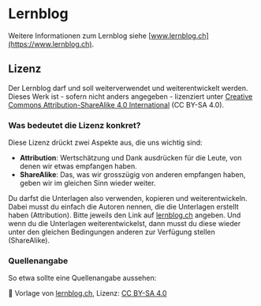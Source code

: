 # Lernblog

Weitere Informationen zum Lernblog siehe [www.lernblog.ch](https://www.lernblog.ch).

## Lizenz

Der Lernblog darf und soll weiterverwendet und weiterentwickelt werden. Dieses Werk ist - sofern nicht anders angegeben - lizenziert unter [Creative Commons Attribution-ShareAlike 4.0 International](https://creativecommons.org/licenses/by-sa/4.0/) (CC BY-SA 4.0).

### Was bedeutet die Lizenz konkret?

Diese Lizenz drückt zwei Aspekte aus, die uns wichtig sind:

- **Attribution**: Wertschätzung und Dank ausdrücken für die Leute, von denen wir etwas empfangen haben.
- **ShareAlike**: Das, was wir grosszügig von anderen empfangen haben, geben wir im gleichen Sinn wieder weiter.

Du darfst die Unterlagen also verwenden, kopieren und weiterentwickeln. Dabei musst du einfach die Autoren nennen, die die Unterlagen erstellt haben (Attribution). Bitte jeweils den Link auf [lernblog.ch](https://www.lernblog.ch) angeben. Und wenn du die Unterlagen weiterentwickelst, dann musst du diese wieder unter den gleichen Bedingungen anderen zur Verfügung stellen (ShareAlike).

### Quellenangabe

So etwa sollte eine Quellenangabe aussehen:

📌 Vorlage von [lernblog.ch](https://www.lernblog.ch), Lizenz: [CC BY-SA 4.0](https://creativecommons.org/licenses/by-sa/4.0/)
